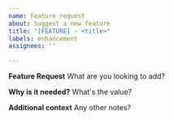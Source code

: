 ```yaml
---
name: Feature request
about: Suggest a new feature
title: "[FEATURE] - <title>"
labels: enhancement
assignees: ''

---
```


**Feature Request**
What are you looking to add?

**Why is it needed?**
What's the value?

**Additional context**
Any other notes?
